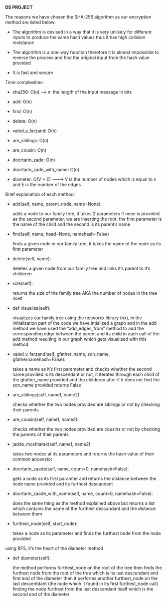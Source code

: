 **DS PROJECT**

The reasons we have chosen the SHA-256 algorithm as our encryption method are listed below:

- The algorithm is devised in a way that it is very unlikely for different inputs to produce the same hash values thus it has high collision resistance

- The algorithm is a one-way function therefore it is almost impossible to reverse the process and find the original input from the hash value provided

- It is fast and secure



Time complexities:

- sha256: O(n) —> n: the length of the input message in bits

- add: O(n)

- find: O(n)

- delete: O(n)

- valed\_v\_farzand: O(n)

- are\_siblings: O(n)

- are\_cousin: O(n)

- doortarin\_zade: O(n)

- doortarin\_zade\_with\_name: O(n)

- diameter: O(V + E) ---> V is the number of nodes which is equal to n and E is the number of the edges

Brief explanation of each method:

- add(self, name, parent\_node\_name=None):

  adds a node to our family tree, it takes 2 parameters if none is provided as the second parameter, we are inserting the root, the first parameter is the name of the child and the second is its parent’s name

- find(self, name, head=None, namehash=False)

  finds a given node in our family tree, it takes the name of the node as its first parameter

- delete(self, name):

  deletes a given node from our family tree and links it’s parent to it’s childeren

- size(self):

  returns the size of the family tree AKA the number of nodes in the tree itself

- def visualize(self):

  visualizes our family tree using the networkx library (nx), in the initialization part of the code we have intialized a graph and in the add method we have used the “add\_edges\_from” method to add the corresponding edge between the parent and its child in each call of the add method resulting in our graph which gets visualized with this method

- valed\_v\_farzand(self, gfather\_name, son\_name, gfathernamehash=False):

  takes a name as it’s first parameter and checks whether the second name provided is its descendant or not, it iterates through each child of the gfather\_name provided and the childeren after if it does not find the son\_name provided returns False

- are\_siblings(self, name1, name2):

  checks whether the two nodes provided are siblings or not by checking their parents

- are\_cousin(self, name1, name2):

  checks whether the two nodes provided are cousins or not by checking the parents of their parents

- jadde\_moshtarak(self, name1, name2):

  takes two nodes at its parameters and returns the hash value of their common ancenstor

- doortarin\_zaade(self, name, count=0, namehash=False):

  gets a node as its first paramter and returns the distance between the node name provided and its furthest descandant

- doortarin\_zaade\_with\_name(self, name, count=0, namehash=False):

  does the same thing as the method explained above but returns a list which contains the name of the furthest descandant and the distance between them


- furthest\_node(self, start\_node):

  takes a node as its parameter and finds the furthest node from the node provided

using BFS, it’s the heart of the diameter method

- def diameter(self):

  the method performs furthest\_node on the root of the tree then finds the furthest node from the root of the tree which is its last descendant and first end of the diameter then it performs another furthest\_node on the last descentdant (the node which it found in its first furthest\_node call) finding the node furthest from the last descendant itself which is the second end of the diameter



















